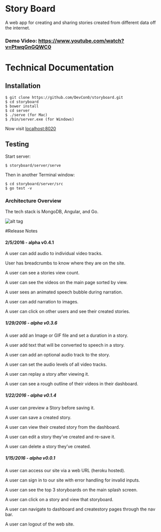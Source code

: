 # Story Board
A web app for creating and sharing stories created from different data off the internet.  
### Demo Video: https://www.youtube.com/watch?v=PtwqGnGQWC0
# Technical Documentation

## Installation

```
$ git clone https://github.com/DevCon0/storyboard.git
$ cd storyboard
$ bower install
$ cd server
$ ./serve (for Mac)
$ /bin/server.exe (for Windows)
```

Now visit [localhost:8020](http://localhost:8020/)

## Testing  

Start server:  
```
$ storyboard/server/serve
```

Then in another Terminal window:  
```
$ cd storyboard/server/src
$ go test -v
```

### Architecture Overview

The tech stack is MongoDB, Angular, and Go.

![alt tag](http://s18.postimg.org/st43pwo7d/MAG.jpg)

#Release Notes
#### 2/5/2016 - alpha v0.4.1
A user can add audio to individual video tracks.

User has breadcrumbs to know where they are on the site.

A user can see a stories view count.

A user can see the videos on the main page sorted by view.

A user sees an animated speech bubble during narration.

A user can add narration to images.

A user can click on other users and see their created stories.


##### 1/29/2016 - alpha v0.3.6
A user add an Image or GIF file and set a duration in a story.

A user add text that will be converted to speech in a story.

A user can add an optional audio track to the story.

A user can set the audio levels of all video tracks.

A user can replay a story after viewing it.

A user can see a rough outline of their videos in their dashboard.


##### 1/22/2016 - alpha v0.1.4
A user can preview a Story before saving it.

A user can save a created story.

A user can view their created story from the dashboard.

A user can edit a story they’ve created and re-save it.

A user can delete a story they’ve created.


##### 1/15/2016 - alpha v0.0.1

A user can access our site via a web URL (heroku hosted).

A user can sign in to our site with error handling for invalid inputs.

A user can see the top 3 storyboards on the main splash screen.

A user can click on a story and view that storyboard.

A user can navigate to dashboard and createstory pages through the nav bar.

A user can logout of the web site.
